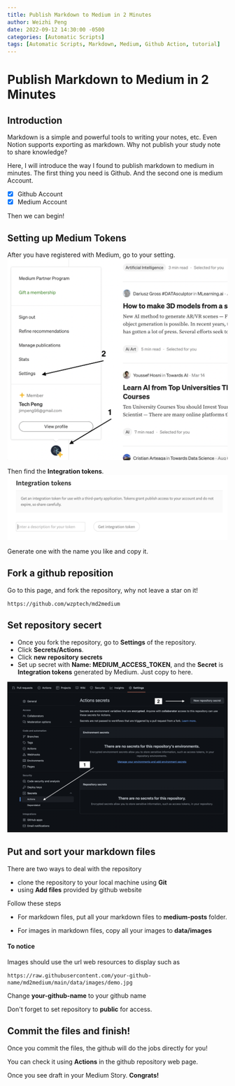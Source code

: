 ```yaml
---
title: Publish Markdown to Medium in 2 Minutes
author: Weizhi Peng
date: 2022-09-12 14:30:00 -0500
categories: [Automatic Scripts]
tags: [Automatic Scripts, Markdown, Medium, Github Action, tutorial]
---
```


# Publish Markdown to Medium in 2 Minutes

## Introduction
Markdown is a simple and powerful tools to writing your notes, etc. Even Notion supports exporting as markdown. Why not publish your study note to share knowledge?

Here, I will introduce the way I found to publish markdown to medium in minutes. The first thing you need is Github. And the second one is medium Account.

- [x] Github Account
- [x] Medium Account

Then we can begin!

## Setting up Medium Tokens

After you have registered with Medium, go to your setting.
![Go to Setting](https://raw.githubusercontent.com/wzptech/wzptech.github.io/main/assets/post-images/md2medium/image1.png)

Then find the **Integration tokens**. 
![Integration tokens](https://raw.githubusercontent.com/wzptech/wzptech.github.io/main/assets/post-images/md2medium/image2.png)

Generate one with the name you like and copy it.

## Fork a github reposition

Go to this page, and fork the repository, why not leave a star on it!

    https://github.com/wzptech/md2medium


## Set repository secert

- Once you fork the repository, go to **Settings** of the repository. 
- Click **Secrets/Actions**.
- Click **new repository secrets**
- Set up secret with **Name: MEDIUM_ACCESS_TOKEN**, and the **Secret** is **Integration tokens** generated by Medium. Just copy to here.

![Integration tokens](https://raw.githubusercontent.com/wzptech/wzptech.github.io/main/assets/post-images/md2medium/image3.png)


## Put and sort your markdown files

There are two ways to deal with the repository
- clone the repository to your local machine using **Git**
- using **Add files** provided by github website

Follow these steps
- For markdown files, put all your markdown files to **medium-posts** folder.

- For images in markdown files, copy all your images to **data/images**

#### To notice
Images should use the url web resources to display such as

    https://raw.githubusercontent.com/your-github-name/md2medium/main/data/images/demo.jpg

Change **your-github-name** to your github name

Don't forget to set repository to **public** for access.

## Commit the files and finish!

Once you commit the files, the github will do the jobs directly for you!

You can check it using **Actions** in the github repository web page.

Once you see draft in your Medium Story. 
**Congrats!**





